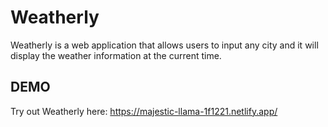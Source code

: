 # Weatherly

Weatherly is a web application that allows users to input any city and it will display the weather information at the current time.

## DEMO 

Try out Weatherly here:
https://majestic-llama-1f1221.netlify.app/

